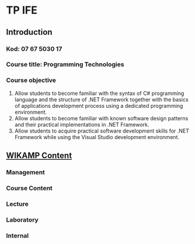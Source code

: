 # TP IFE

## Introduction

### Kod: 07 67 5030 17

### Course title: Programming Technologies

### Course objective

1. Allow students to become familiar with the syntax of C# programming language and the structure of .NET Framework together with the basics of applications development process using a dedicated programming environment. 
2. Allow students to become familiar with known software design patterns and their practical implementations in .NET Framework. 
3. Allow students to acquire practical software development skills for .NET Framework while using the Visual Studio development environment.

## [WIKAMP Content](https://ife.edu.p.lodz.pl/course/view.php?id=224)

### Management

### Course Content

### Lecture

### Laboratory

### Internal
